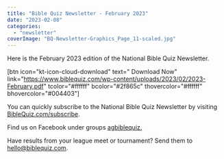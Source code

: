 ```yaml
---
title: "Bible Quiz Newsletter - February 2023"
date: "2023-02-08"
categories: 
  - "newsletter"
coverImage: "BQ-Newsletter-Graphics_Page_11-scaled.jpg"
---
```


Here is the February 2023 edition of the National Bible Quiz Newsletter.

\[btn icon="kt-icon-cloud-download" text=" Download Now" link="https://www.biblequiz.com/wp-content/uploads/2023/02/2023-February.pdf" tcolor="#ffffff" bcolor="#2f865c" thovercolor="#ffffff" bhovercolor="#004403"\]

You can quickly subscribe to the National Bible Quiz Newsletter by visiting [BibleQuiz.com/subscribe](https://www.biblequiz.com/subscribe).

Find us on Facebook under groups [agbiblequiz.](https://www.facebook.com/groups/agbiblequiz)

Have results from your league meet or tournament? Send them to [hello@biblequiz.com](mailto:hello@biblequiz.com).
